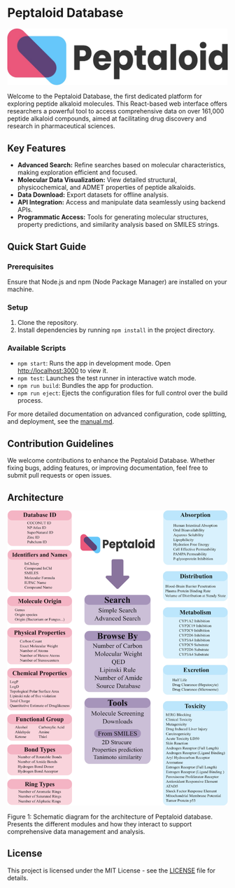 # Peptaloid Database 

![Logo](src/images/logo2.jpg)

Welcome to the Peptaloid Database, the first dedicated platform for exploring peptide alkaloid molecules. This React-based web interface offers researchers a powerful tool to access comprehensive data on over 161,000 peptide alkaloid compounds, aimed at facilitating drug discovery and research in pharmaceutical sciences.

## Key Features

- **Advanced Search:** Refine searches based on molecular characteristics, making exploration efficient and focused.
- **Molecular Data Visualization:** View detailed structural, physicochemical, and ADMET properties of peptide alkaloids.
- **Data Download:** Export datasets for offline analysis.
- **API Integration:** Access and manipulate data seamlessly using backend APIs.
- **Programmatic Access:** Tools for generating molecular structures, property predictions, and similarity analysis based on SMILES strings.

## Quick Start Guide

### Prerequisites

Ensure that Node.js and npm (Node Package Manager) are installed on your machine.

### Setup

1. Clone the repository.
2. Install dependencies by running `npm install` in the project directory.

### Available Scripts

- `npm start`: Runs the app in development mode. Open [http://localhost:3000](http://localhost:3000) to view it.
- `npm test`: Launches the test runner in interactive watch mode.
- `npm run build`: Bundles the app for production.
- `npm run eject`: Ejects the configuration files for full control over the build process.

For more detailed documentation on advanced configuration, code splitting, and deployment, see the [manual.md](manual.md).

## Contribution Guidelines

We welcome contributions to enhance the Peptaloid Database. Whether fixing bugs, adding features, or improving documentation, feel free to submit pull requests or open issues.

## Architecture

![Logo](src/images/Architecture_peptaloid.jpg)

Figure 1: Schematic diagram for the architecture of Peptaloid database. Presents the different modules and how they interact to support comprehensive data management and analysis.

## License

This project is licensed under the MIT License - see the [LICENSE](LICENSE) file for details.
